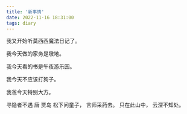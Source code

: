 ```yaml
---
title: '新事情'
date: 2022-11-16 18:31:00
tags: diary
---
```

我又开始听莫西西魔法日记了。

我今天做的家务是墩地。

我今天看的书是午夜游乐园。

我今天不应该打狗子。

我爸今天特别大方。

寻隐者不遇 唐 贾岛
松下问童子，
言师采药去。
只在此山中，
云深不知处。
